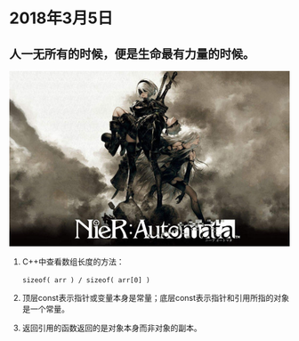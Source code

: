 2018年3月5日
=============
##  人一无所有的时候，便是生命最有力量的时候。
![](nier4.jpg)

1.  C++中查看数组长度的方法：

    `sizeof( arr ) / sizeof( arr[0] ) `
    
2.  顶层const表示指针或变量本身是常量；底层const表示指针和引用所指的对象是一个常量。

3.  返回引用的函数返回的是对象本身而非对象的副本。
